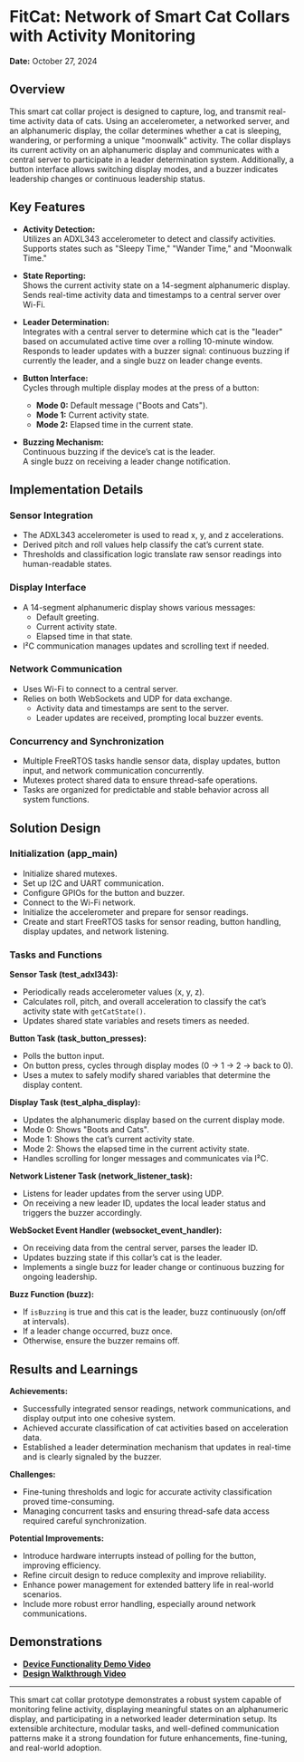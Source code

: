 # FitCat: Network of Smart Cat Collars with Activity Monitoring

**Date:** October 27, 2024

## Overview
This smart cat collar project is designed to capture, log, and transmit real-time activity data of cats. Using an accelerometer, a networked server, and an alphanumeric display, the collar determines whether a cat is sleeping, wandering, or performing a unique "moonwalk" activity. The collar displays its current activity on an alphanumeric display and communicates with a central server to participate in a leader determination system. Additionally, a button interface allows switching display modes, and a buzzer indicates leadership changes or continuous leadership status.

## Key Features

- **Activity Detection:**  
  Utilizes an ADXL343 accelerometer to detect and classify activities.  
  Supports states such as "Sleepy Time," "Wander Time," and "Moonwalk Time."

- **State Reporting:**  
  Shows the current activity state on a 14-segment alphanumeric display.  
  Sends real-time activity data and timestamps to a central server over Wi-Fi.

- **Leader Determination:**  
  Integrates with a central server to determine which cat is the "leader" based on accumulated active time over a rolling 10-minute window.  
  Responds to leader updates with a buzzer signal: continuous buzzing if currently the leader, and a single buzz on leader change events.

- **Button Interface:**  
  Cycles through multiple display modes at the press of a button:  
  - **Mode 0:** Default message ("Boots and Cats").  
  - **Mode 1:** Current activity state.  
  - **Mode 2:** Elapsed time in the current state.

- **Buzzing Mechanism:**  
  Continuous buzzing if the device’s cat is the leader.  
  A single buzz on receiving a leader change notification.

## Implementation Details

### Sensor Integration
- The ADXL343 accelerometer is used to read x, y, and z accelerations.
- Derived pitch and roll values help classify the cat’s current state.
- Thresholds and classification logic translate raw sensor readings into human-readable states.

### Display Interface
- A 14-segment alphanumeric display shows various messages:
  - Default greeting.
  - Current activity state.
  - Elapsed time in that state.
- I²C communication manages updates and scrolling text if needed.

### Network Communication
- Uses Wi-Fi to connect to a central server.
- Relies on both WebSockets and UDP for data exchange.
  - Activity data and timestamps are sent to the server.
  - Leader updates are received, prompting local buzzer events.

### Concurrency and Synchronization
- Multiple FreeRTOS tasks handle sensor data, display updates, button input, and network communication concurrently.
- Mutexes protect shared data to ensure thread-safe operations.
- Tasks are organized for predictable and stable behavior across all system functions.

## Solution Design

### Initialization (app_main)
- Initialize shared mutexes.
- Set up I2C and UART communication.
- Configure GPIOs for the button and buzzer.
- Connect to the Wi-Fi network.
- Initialize the accelerometer and prepare for sensor readings.
- Create and start FreeRTOS tasks for sensor reading, button handling, display updates, and network listening.

### Tasks and Functions

**Sensor Task (test_adxl343):**  
- Periodically reads accelerometer values (x, y, z).  
- Calculates roll, pitch, and overall acceleration to classify the cat’s activity state with `getCatState()`.  
- Updates shared state variables and resets timers as needed.

**Button Task (task_button_presses):**  
- Polls the button input.  
- On button press, cycles through display modes (0 → 1 → 2 → back to 0).  
- Uses a mutex to safely modify shared variables that determine the display content.

**Display Task (test_alpha_display):**  
- Updates the alphanumeric display based on the current display mode.  
- Mode 0: Shows "Boots and Cats".  
- Mode 1: Shows the cat’s current activity state.  
- Mode 2: Shows the elapsed time in the current activity state.  
- Handles scrolling for longer messages and communicates via I²C.

**Network Listener Task (network_listener_task):**  
- Listens for leader updates from the server using UDP.  
- On receiving a new leader ID, updates the local leader status and triggers the buzzer accordingly.

**WebSocket Event Handler (websocket_event_handler):**  
- On receiving data from the central server, parses the leader ID.  
- Updates buzzing state if this collar’s cat is the leader.  
- Implements a single buzz for leader change or continuous buzzing for ongoing leadership.

**Buzz Function (buzz):**  
- If `isBuzzing` is true and this cat is the leader, buzz continuously (on/off at intervals).  
- If a leader change occurred, buzz once.  
- Otherwise, ensure the buzzer remains off.

## Results and Learnings

**Achievements:**
- Successfully integrated sensor readings, network communications, and display output into one cohesive system.
- Achieved accurate classification of cat activities based on acceleration data.
- Established a leader determination mechanism that updates in real-time and is clearly signaled by the buzzer.

**Challenges:**
- Fine-tuning thresholds and logic for accurate activity classification proved time-consuming.  
- Managing concurrent tasks and ensuring thread-safe data access required careful synchronization.

**Potential Improvements:**
- Introduce hardware interrupts instead of polling for the button, improving efficiency.
- Refine circuit design to reduce complexity and improve reliability.
- Enhance power management for extended battery life in real-world scenarios.
- Include more robust error handling, especially around network communications.

## Demonstrations

- [**Device Functionality Demo Video**](https://drive.google.com/file/d/1tmxS8HGcO_dwnGMNcW7fP4neTti4bQX-/view?usp=sharing)
- [**Design Walkthrough Video**](https://drive.google.com/file/d/1KdEOFxNXSFyghgzOxwIRIRRMS36AR_G7/view?usp=sharing)

---

This smart cat collar prototype demonstrates a robust system capable of monitoring feline activity, displaying meaningful states on an alphanumeric display, and participating in a networked leader determination setup. Its extensible architecture, modular tasks, and well-defined communication patterns make it a strong foundation for future enhancements, fine-tuning, and real-world adoption.
